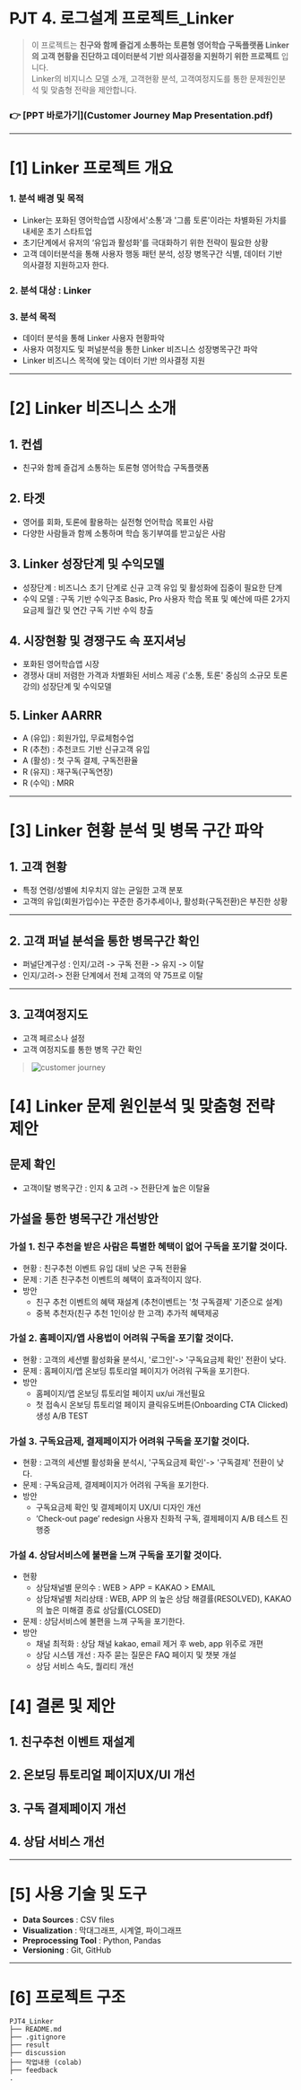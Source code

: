 # PJT 4. 로그설계 프로젝트_Linker

> 이 프로젝트는 **친구와 함께 즐겁게 소통하는 토론형 영어학습 구독플랫폼 Linker의 고객 현황을 진단하고 데이터분석 기반 의사결정을 지원하기 위한 프로젝트** 입니다.  
> Linker의 비지니스 모델 소개, 고객현황 분석, 고객여정지도를 통한 문제원인분석 및 맞춤형 전략을 제안합니다. 

### 👉 [PPT 바로가기](Customer Journey Map Presentation.pdf)
---

# [1] Linker 프로젝트 개요

### 1. 분석 배경 및 목적 
- Linker는 포화된 영어학습앱 시장에서'소통'과 '그룹 토론'이라는 차별화된 가치를 내세운 초기 스타트업
- 초기단계에서 유저의 ‘유입과 활성화'를 극대화하기 위한 전략이 필요한 상황
- 고객 데이터분석을 통해 사용자 행동 패턴 분석, 성장 병목구간 식별, 데이터 기반 의사결정 지원하고자 한다. 


### 2. 분석 대상 : Linker

### 3. 분석 목적  
- 데이터 분석을 통해 Linker 사용자 현황파악
- 사용자 여정지도 및 퍼널분석을 통한 Linker 비즈니스 성장병목구간 파악
- Linker 비즈니스 목적에 맞는 데이터 기반 의사결정 지원 

---

# [2] Linker 비즈니스 소개 

## 1. 컨셉  
- 친구와 함께 즐겁게 소통하는 토론형 영어학습 구독플랫폼

## 2. 타겟 
- 영어를 회화, 토론에 활용하는 실전형 언어학습 목표인 사람
- 다양한 사람들과 함께 소통하며 학습 동기부여를 받고싶은 사람

## 3. Linker 성장단계 및 수익모델   
- 성장단계 : 비즈니스 초기 단계로 신규 고객 유입 및 활성화에 집중이 필요한 단계  
- 수익 모델 : 구독 기반 수익구조
Basic, Pro 사용자 학습 목표 및 예산에 따른 2가지 요금제
월간 및 연간 구독 기반 수익 창출

## 4. 시장현황 및 경쟁구도 속 포지셔닝  
- 포화된 영어학습앱 시장  
- 경쟁사 대비 저렴한 가격과 차별화된 서비스 제공 ('소통, 토론' 중심의 소규모 토론강의) 성장단계 및 수익모델 

## 5. Linker AARRR 
- A (유입) : 회원가입, 무료체험수업 
- R (추천) : 추천코드 기반 신규고객 유입 
- A (활성) : 첫 구독 결제, 구독전환율  
- R (유지) : 재구독(구독연장) 
- R (수익) : MRR 


---
# [3] Linker 현황 분석 및 병목 구간 파악 

## 1. 고객 현황

- 특정 연령/성별에 치우치지 않는 균일한 고객 분포 
- 고객의 유입(회원가입수)는 꾸준한 증가추세이나, 활성화(구독전환)은 부진한 상황 


---

## 2. 고객 퍼널 분석을 통한 병목구간 확인 

- 퍼널단계구성 : 인지/고려 -> 구독 전환 -> 유지 -> 이탈 
- 인지/고려-> 전환 단계에서 전체 고객의 약 75프로 이탈 

---

## 3. 고객여정지도 

- 고객 페르소나 설정 
- 고객 여정지도를 통한 병목 구간 확인 


> ![customer journey](이미지파일필요)


# [4] Linker 문제 원인분석 및 맞춤형 전략 제안 

## 문제 확인 
- 고객이탈 병목구간 : 인지 & 고려 -> 전환단계 높은 이탈율
  
## 가설을 통한 병목구간 개선방안 

### 가설 1. 친구 추천을 받은 사람은 특별한 혜택이 없어 구독을 포기할 것이다.

- 현황 : 친구추천 이벤트 유입 대비 낮은 구독 전환율 
- 문제 : 기존 친구추천 이벤트의 혜택이 효과적이지 않다. 
- 방안
  - 친구 추천 이벤트의 혜택 재설계 (추천이벤트는 '첫 구독결제' 기준으로 설계)
  - 중복 추천자(친구 추천 1인이상 한 고객) 추가적 혜택제공  

### 가설 2. 홈페이지/앱 사용법이 어려워 구독을 포기할 것이다.

- 현황 : 고객의 세션별 활성화율 분석시, '로그인'-> '구독요금제 확인' 전환이 낮다. 
- 문제 : 홈페이지/앱 온보딩 튜토리얼 페이지가 어려워 구독을 포기한다.  
- 방안 
  - 홈페이지/앱 온보딩 튜토리얼 페이지 ux/ui 개선필요 
  - 첫 접속시 온보딩 튜토리얼 페이지 클릭유도버튼(Onboarding CTA Clicked) 생성 A/B TEST    

### 가설 3. 구독요금제, 결제페이지가 어려워 구독을 포기할 것이다.
- 현황 : 고객의 세션별 활성화율 분석시, '구독요금제 확인'-> '구독결제' 전환이 낮다. 
- 문제 : 구독요금제, 결제페이지가 어려워 구독을 포기한다.   
- 방안 
  - 구독요금제 확인 및 결제페이지 UX/UI 디자인 개선 
  - ‘Check-out page’ redesign 사용자 친화적 구독, 결제페이지 A/B 테스트 진행중

### 가설 4. 상담서비스에 불편을 느껴 구독을 포기할 것이다.
- 현황  
  - 상담채널별 문의수 :  WEB > APP = KAKAO > EMAIL 
  - 상담채널별 처리상태 : WEB, APP 의 높은 상담 해결률(RESOLVED), KAKAO 의 높은 미해결 종료 상담률(CLOSED) 
- 문제 : 상담서비스에 불편을 느껴 구독을 포기한다. 
- 방안 
  - 채널 최적화 : 상담 채널 kakao, email 제거 후 web, app 위주로 개편
  - 상담 시스템 개선 : 자주 묻는 질문은 FAQ 페이지 및 챗봇 개설
  - 상담 서비스 속도, 퀄리티 개선

# [4] 결론 및 제안

## 1. 친구추천 이벤트 재설계


## 2. 온보딩 튜토리얼 페이지UX/UI 개선


## 3. 구독 결제페이지 개선


## 4. 상담 서비스 개선

---

# [5] 사용 기술 및 도구
 
- **Data Sources** : CSV files
- **Visualization** : 막대그래프, 시계열, 파이그래프 
- **Preprocessing Tool** : Python, Pandas 
- **Versioning** : Git, GitHub

---

# [6] 프로젝트 구조
```
PJT4_Linker
├── README.md
├── .gitignore
├── result 
├── discussion 
├── 작업내용 (colab)
├── feedback
.